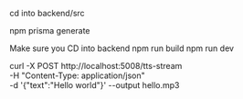 cd into backend/src

npm prisma generate

Make sure you CD into backend
npm run build 
npm run dev


curl -X POST http://localhost:5008/tts-stream \
  -H "Content-Type: application/json" \
  -d '{"text":"Hello world"}' --output hello.mp3

